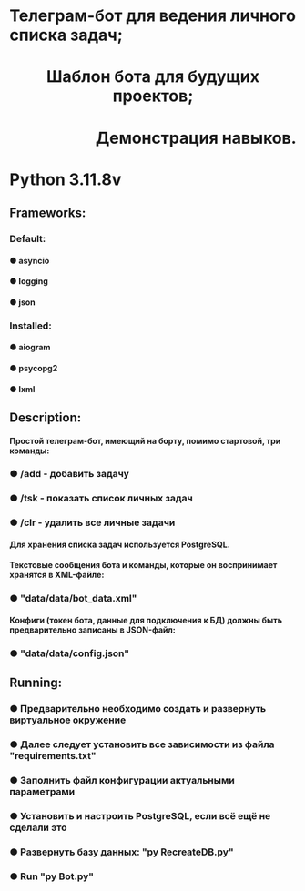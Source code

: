 <h1 align="left">Телеграм-бот для ведения личного списка задач;
  <h1 align="center">Шаблон бота для будущих проектов;
    <h1 align="right">Демонстрация навыков.
      
<h1 align="left">Python 3.11.8v
  
<h2 align="left">Frameworks:
  
  <h3 align="left">Default:
  <h4 align="left">● asyncio
  <h4 align="left">● logging
  <h4 align="left">● json
    
  <h3 align="left">Installed:
  <h4 align="left">● aiogram
  <h4 align="left">● psycopg2
  <h4 align="left">● lxml
    
<h2 align="left">Description:
<h4 align="left">Простой телеграм-бот, имеющий на борту, помимо стартовой, три команды:
  <h3 align="left">● /add - добавить задачу
  <h3 align="left">● /tsk - показать список личных задач
  <h3 align="left">● /clr - удалить все личные задачи
    
<h4 align="left">Для хранения списка задач используется PostgreSQL.
  
<h4 align="left">Текстовые сообщения бота и команды, которые он воспринимает хранятся в XML-файле:
  <h3 align="left">● "data/data/bot_data.xml"
    
<h4 align="left">Конфиги (токен бота, данные для подключения к БД) должны быть предварительно записаны в JSON-файл:
  <h3 align="left">● "data/data/config.json"

<h2 align="left">Running:
  <h3 align="left">● Предварительно необходимо создать и развернуть виртуальное окружение
  <h3 align="left">● Далее следует установить все зависимости из файла "requirements.txt"
  <h3 align="left">● Заполнить файл конфигурации актуальными параметрами
  <h3 align="left">● Установить и настроить PostgreSQL, если всё ещё не сделали это
  <h3 align="left">● Развернуть базу данных: "py RecreateDB.py"
  <h3 align="left">● Run "py Bot.py"
